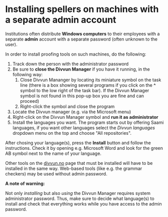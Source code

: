 Installing spellers on machines with a separate admin account
====================


Institutions often distribute **Windows computers** to their employees with a separate **admin** account with a separate password (often unknown to the user).

In order to install proofing tools on such machines, do the following:

1. Track down the person with the administrator password
2. Be sure to **close the Divvun Manager** if you have it running, in the following way:
	1. Close Divvun Mananger by locating its miniature symbol on the task line (there is a box showing several programs if you click on the **^** symbol to the low right of the task bar). If the Divvun Manager symbol is not found in this pop-up box you are fine and can proceed)
	2. Right-click the symbol and close the program 
3. Locate the Divvun manager (e.g. via the Microsoft menu)
4. Right-click on the Divvun Manager symbol and **run it as administrator**
5. Install the languages you want. The program starts out by offering Saami languages, if you want other languages select the *Divvun languages* dropdown menu on the top and choose "All repositories".

After chosing your language(s), press the **Install** button and follow the instructions. Check it by opening e.g. Microsoft Word and look for the green AB symbol next to the name of your language.


Other tools on the [divvun.no](http://divvun.no) page that must be installed will have to be installed in the same way. Web-based tools (like e.g. the grammar checkers) may be used without admin password.

**A note of warning:**

Not only *installing* but also *using* the Divvun Manager requires system administrator password. Thus, make sure to decide what language(s) to install and check that everything works while you have access to the admin password.


